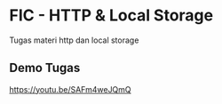 # FIC - HTTP & Local Storage
Tugas materi http dan local storage

## Demo Tugas
https://youtu.be/SAFm4weJQmQ
